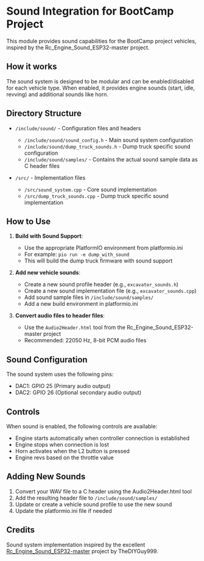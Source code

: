# Sound Integration for BootCamp Project

This module provides sound capabilities for the BootCamp project vehicles, inspired by the Rc_Engine_Sound_ESP32-master project.

## How it works

The sound system is designed to be modular and can be enabled/disabled for each vehicle type. When enabled, it provides engine sounds (start, idle, revving) and additional sounds like horn.

## Directory Structure

- `/include/sound/` - Configuration files and headers
  - `/include/sound/sound_config.h` - Main sound system configuration 
  - `/include/sound/dump_truck_sounds.h` - Dump truck specific sound configuration
  - `/include/sound/samples/` - Contains the actual sound sample data as C header files
  
- `/src/` - Implementation files
  - `/src/sound_system.cpp` - Core sound implementation
  - `/src/dump_truck_sounds.cpp` - Dump truck specific sound implementation

## How to Use

1. **Build with Sound Support**:
   - Use the appropriate PlatformIO environment from platformio.ini
   - For example: `pio run -e dump_with_sound` 
   - This will build the dump truck firmware with sound support

2. **Add new vehicle sounds**:
   - Create a new sound profile header (e.g., `excavator_sounds.h`)
   - Create a new sound implementation file (e.g., `excavator_sounds.cpp`)
   - Add sound sample files in `/include/sound/samples/`
   - Add a new build environment in platformio.ini

3. **Convert audio files to header files**:
   - Use the `Audio2Header.html` tool from the Rc_Engine_Sound_ESP32-master project
   - Recommended: 22050 Hz, 8-bit PCM audio files

## Sound Configuration

The sound system uses the following pins:
- DAC1: GPIO 25 (Primary audio output)
- DAC2: GPIO 26 (Optional secondary audio output)

## Controls

When sound is enabled, the following controls are available:
- Engine starts automatically when controller connection is established
- Engine stops when connection is lost
- Horn activates when the L2 button is pressed
- Engine revs based on the throttle value

## Adding New Sounds

1. Convert your WAV file to a C header using the Audio2Header.html tool
2. Add the resulting header file to `/include/sound/samples/`
3. Update or create a vehicle sound profile to use the new sound
4. Update the platformio.ini file if needed

## Credits

Sound system implementation inspired by the excellent [Rc_Engine_Sound_ESP32-master](https://github.com/TheDIYGuy999/Rc_Engine_Sound_ESP32) project by TheDIYGuy999.
